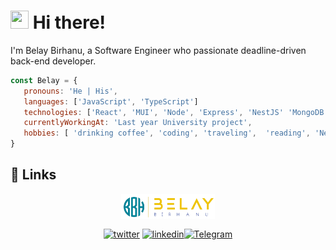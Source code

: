 # <img src="https://media.giphy.com/media/hvRJCLFzcasrR4ia7z/giphy.gif" width="29px" height="29px"> Hi there!

I'm Belay Birhanu, a Software Engineer who passionate deadline-driven back-end developer.

```js
const Belay = {
   pronouns: 'He | His',
   languages: ['JavaScript', 'TypeScript']
   technologies: ['React', 'MUI', 'Node', 'Express', 'NestJS' 'MongoDB', 'PostgreSQL', 'MySQL', 'Docker', 'Git', 'Linux'],
   currentlyWorkingAt: 'Last year University project',
   hobbies: [ 'drinking coffee', 'coding', 'traveling',  'reading', 'News', '...'],
}
```

## 🔗 Links

<p align="center"><a href="https://twitter.com/adgehbirhane" target="blank"><img align="center" src="./belay-logo.png" alt="twitter" height="40" width="150" /></a></p>
<p align="center"><a href="https://twitter.com/adgehbirhane" target="blank"><img align="center" src="https://raw.githubusercontent.com/rahuldkjain/github-profile-readme-generator/master/src/images/icons/Social/twitter.svg" alt="twitter" height="30" width="40" /></a> <a href="https://linkedin.com/in/adgehbirhane" target="blank"><img align="center" src="https://raw.githubusercontent.com/rahuldkjain/github-profile-readme-generator/master/src/images/icons/Social/linked-in-alt.svg" alt="linkedin" height="30" width="40" /></a><a href="https://t.me/adgehbirhane" target="blank"><img align="center" src="https://cdn4.iconfinder.com/data/icons/logos-and-brands/512/335_Telegram_logo-64.png" alt="Telegram" height="30" width="40" /></a></p>
